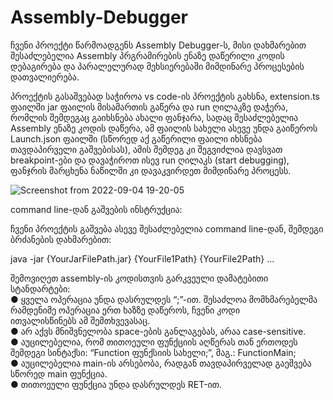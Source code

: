 # Assembly-Debugger
ჩვენი პროექტი წარმოადგენს Assembly Debugger-ს, მისი დახმარებით შესაძლებელია Assembly პრგრამირების ენაზე დაწერილი კოდის დებაგირება და პარალელურად მეხსიერებაში მიმდინარე პროცესების დათვალიერება.

პროექტის გასაშვებად საჭიროა vs code-ის პროექტის გახსნა, extension.ts ფაილში jar ფაილის მისამართის გაწერა და run ღილაკზე დაჭერა, რომლის შემდეგაც გაიხსნება ახალი ფანჯარა, სადაც შესაძლებელია Assembly ენაზე კოდის დაწერა, ამ ფაილის სახელი ასევე უნდა გაიწეროს Launch.json ფაილში (სწორედ აქ გაწერილი ფაილი იხსნება თავდაპირველი გაშვებისას), ამის შემდეგ კი შეგვიძლია დავსვათ breakpoint-ები და დავაჭიროთ ისევ run ღილაკს (start debugging), ფანჯრის მარცხენა ნაწილში კი დავაკვირდეთ მიმდინარე პროცესს.

![Screenshot from 2022-09-04 19-20-05](https://user-images.githubusercontent.com/57843318/189225741-bbc8bd44-9dba-4ea1-ac02-d8fa24d125bf.png)

command line-დან გაშვების ინსტრუქცია:

ჩვენი პროექტის გაშვება ასევე შესაძლებელია command line-დან, შემდეგი ბრძანების დახმარებით:

java -jar {YourJarFilePath.jar} {YourFile1Path} {YourFile2Path} ...

შემოვიღეთ assembly-ის კოდისთვის გარკვეული დამატებითი  
სტანდარტები:  
● ყველა ოპერაცია უნდა დასრულდეს “;”-ით. შესაძლოა მომხმარებელმა  
რამდენიმე ოპერაცია ერთ ხაზზე დაწეროს, ჩვენი კოდი  
ითვალისწინებს ამ შემთხვევასაც.  
● არ აქვს მნიშვნელობა space-ების განლაგებას, არაა case-sensitive.  
● აუცილებელია, რომ თითოეული ფუნქციის აღწერას თან ერთოდეს  
შემდეგი სინტაქსი: “Function ფუნქსიის სახელი;”, მაგ.: FunctionMain;  
● აუცილებელია main-ის არსებობა, რადგან თავდაპირველად გაეშვება  
სწორედ main ფუნქცია.  
● თითოეული ფუნქცია უნდა დასრულდეს RET-ით.  
